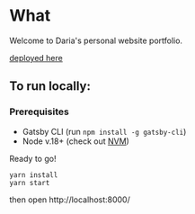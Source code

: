 # What
Welcome to Daria's personal website portfolio.

[deployed here](https://dariadia-portfolio.vercel.app/)

## To run locally:

### Prerequisites

- Gatsby CLI (run `npm install -g gatsby-cli`)
- Node v.18+ (check out [NVM](https://github.com/nvm-sh/nvm))

Ready to go!

```
yarn install
yarn start
```

then open http://localhost:8000/
